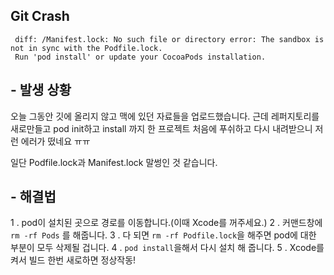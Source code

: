 ## Git Crash ##
```diff: /../Podfile.lock: No such file or directory
 diff: /Manifest.lock: No such file or directory error: The sandbox is not in sync with the Podfile.lock. 
 Run 'pod install' or update your CocoaPods installation.
 ```

## - 발생 상황 ##
오늘 그동안 깃에 올리지 않고 맥에 있던 자료들을 업로드했습니다. 근데 레퍼지토리를 새로만들고 pod init하고 install 까지 한 프로젝트  처음에 푸쉬하고  다시 내려받으니 저런 에러가 떴네요 ㅠㅠ 

일단  Podfile.lock과 Manifest.lock 말썽인 것 같습니다. 

## - 해결법 ##

1 . pod이 설치된 곳으로 경로를 이동합니다.(이때 Xcode를 꺼주세요.)
2 . 커맨드창에 ```rm -rf Pods``` 를 해줍니다.
3 . 다 되면 ```rm -rf Podfile.lock```을 해주면 pod에 대한 부분이 모두 삭제될 겁니다.
4 . ```pod install```을해서 다시 설치 해 줍니다.
5 . Xcode를 켜서 빌드 한번 새로하면 정상작동!  
